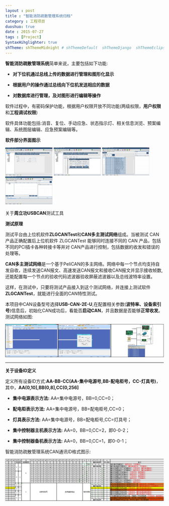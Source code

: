 ```yaml
---
layout : post
title : "智能消防疏散管理系统归档"
category : 工程项目
duoshuo: true
date : 2015-07-27
tags : [Project]
SyntaxHihglighter: true
shTheme: shThemeMidnight # shThemeDefault  shThemeDjango  shThemeEclipse  shThemeEmacs  shThemeFadeToGrey  shThemeMidnight  shThemeRDark
---
```


**智能消防疏散管理系统**简单来说，主要包括如下功能:

* **对下位机通过总线上传的数据进行管理和图形化显示**

* **根据用户的操作通过总线向下位机发送相应的数据**

* **对数据库进行管理，及对图形进行编辑等操作**

软件过程中，有密码保护功能，根据用户权限开放不同功能(两级权限，**用户权限**和**工程调试权限**)

软件具体功能包括:消音、复位、手动应急、状态指示灯、相关信息浏览、预案编辑、系统图层编辑、应急预案编辑等。

**软件部分界面图示**

<div>  
  <img src='/res/img/blog/2015/07/27/firesystem1.png' width="150px"/>  
  <img src='/res/img/blog/2015/07/27/firesystem2.png' width="150px"/>  
  <img src='/res/img/blog/2015/07/27/firesystem3.png' width="150px"/>  
  <img src='/res/img/blog/2015/07/27/firesystem4.png' width="150px"/>  
</div>

<!-- more -->

关于**周立功USBCAN**测试工具

**测试原理**

测试平台由上位机软件**ZLGCANTest**和**CAN多主测试网络**组成。当被测试 CAN 产品正确配置后上位机软件 ZLGCANTest 能够同时连接不同的 CAN 产品，包括不同的PCI插卡各种转接卡等并对 CAN产品进行控制，包括数据的收发和错误的处理等。

**CAN多主测试网络**是一个基于PeliCAN的多主网络。网络中每一个节点均支持自发自收，连续发送CAN报文、高速发送CAN报文和接收CAN报文并显示接收帧数,还能配置每一个节点的验收代码滤波器验收屏蔽滤波器以及总线波特率设置。

这样，在测试中，只要将测试产品接入到这个测试网络，并连接上测试软件**ZLGCANTest**，就能进行全面的CAN特性测试。

本项目中CAN设备型号选择**USB-CAN-2E-U**,在配置相关参数(**波特率、设备索引号**)信息后，初始化CAN成功后，看能否**启动CAN**，并且数据是否能够**正常收发**。测试网络如图:

![CAN测试](/res/img/blog/2015/07/27/usbcan.png)

---

**关于设备ID定义**

定义所有设备ID方式:**AA-BB-CC(AA-集中电源号,BB-配电柜号，CC-灯具号)**，其中，**AA(0,10],BB(0,8],CC(0,256]**

* **集中电源表示方法:** AA=集中电源号，BB=0,CC=0；

* **配电柜表示方法:** AA=集中电源号，BB=配电柜号,CC=0；

* **灯具表示方法:** AA=集中电源号，BB=配电柜号,CC=灯具号；

* **集中控制器主机表示方法:** AA=0，BB=0,CC=2，即0-0-2；

* **集中控制器备机表示方法:** AA=0，BB=0,CC=1，即0-0-1；

智能消防疏散管理系统CAN通讯ID格式图示:

![CAN通讯ID](/res/img/blog/2015/07/27/id.png)


